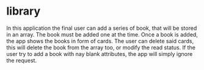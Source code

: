 # library

In this application the final user can add a series of book, that will be stored in an array. The book must be added one at the time.
Once a book is added, the app shows the books in form of cards. The user can delete said cards, this will delete the book from the array too,
or modify the read status.
If the user try to add a book with nay blank attributes, the app will simply ignore the request.